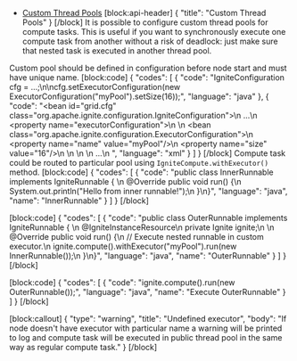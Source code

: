 * [Custom Thread Pools](#section-custom-thread-pools)
[block:api-header]
{
  "title": "Custom Thread Pools"
}
[/block]
It is possible to configure custom thread pools for compute tasks. This is useful if you want to synchronously execute one compute task from another without a risk of deadlock: just make sure that nested task is executed in another thread pool.

Custom pool should be defined in configuration before node start and must have unique name.
[block:code]
{
  "codes": [
    {
      "code": "IgniteConfiguration cfg = ...;\n\ncfg.setExecutorConfiguration(new ExecutorConfiguration(\"myPool\").setSize(16));",
      "language": "java"
    },
    {
      "code": "<bean id=\"grid.cfg\" class=\"org.apache.ignite.configuration.IgniteConfiguration\">\n  ...\n  <property name=\"executorConfiguration\">\n    <list>\n      <bean class=\"org.apache.ignite.configuration.ExecutorConfiguration\">\n        <property name=\"name\" value=\"myPool\"/>\n        <property name=\"size\" value=\"16\"/>\n      </bean>\n    </list>\n  </property>\n  ...\n</bean>  ",
      "language": "xml"
    }
  ]
}
[/block]
Compute task could be routed to particular pool using `IgniteCompute.withExecutor()` method.
[block:code]
{
  "codes": [
    {
      "code": "public class InnerRunnable implements IgniteRunnable {    \n    @Override public void run() {\n        System.out.println(\"Hello from inner runnable!\");\n    }\n}",
      "language": "java",
      "name": "InnerRunnable"
    }
  ]
}
[/block]

[block:code]
{
  "codes": [
    {
      "code": "public class OuterRunnable implements IgniteRunnable {    \n    @IgniteInstanceResource\n    private Ignite ignite;\n    \n    @Override public void run() {\n        // Execute nested runnable in custom executor.\n        ignite.compute().withExecutor(\"myPool\").run(new InnerRunnable());\n    }\n}",
      "language": "java",
      "name": "OuterRunnable"
    }
  ]
}
[/block]

[block:code]
{
  "codes": [
    {
      "code": "ignite.compute().run(new OuterRunnable());",
      "language": "java",
      "name": "Execute OuterRunnable"
    }
  ]
}
[/block]

[block:callout]
{
  "type": "warning",
  "title": "Undefined executor",
  "body": "If node doesn't have executor with particular name a warning will be printed to log and compute task will be executed in public thread pool in the same way as regular compute task."
}
[/block]